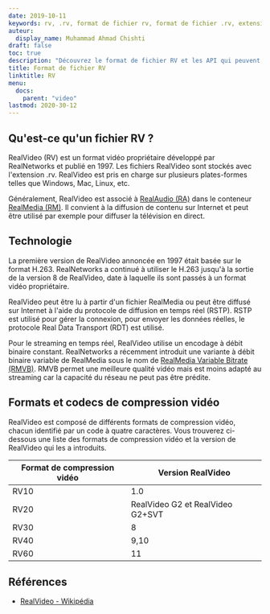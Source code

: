 ```yaml
---
date: 2019-10-11
keywords: rv, .rv, format de fichier rv, format de fichier .rv, extension .rv, format vidéo rv, format de fichier RealVideo
auteur:
  display_name: Muhammad Ahmad Chishti
draft: false
toc: true
description: "Découvrez le format de fichier RV et les API qui peuvent créer et ouvrir des fichiers RV."
title: Format de fichier RV
linktitle: RV
menu:
  docs:
    parent: "video"
lastmod: 2020-30-12
---
```


## Qu'est-ce qu'un fichier RV ? ##

RealVideo (RV) est un format vidéo propriétaire développé par RealNetworks et publié en 1997. Les fichiers RealVideo sont stockés avec l'extension .rv. RealVideo est pris en charge sur plusieurs plates-formes telles que Windows, Mac, Linux, etc.

Généralement, RealVideo est associé à [RealAudio (RA)](/fr/audio/ra/) dans le conteneur [RealMedia (RM)](/fr/video/rm/). Il convient à la diffusion de contenu sur Internet et peut être utilisé par exemple pour diffuser la télévision en direct.

## Technologie ##

La première version de RealVideo annoncée en 1997 était basée sur le format H.263. RealNetworks a continué à utiliser le H.263 jusqu'à la sortie de la version 8 de RealVideo, date à laquelle ils sont passés à un format vidéo propriétaire.

RealVideo peut être lu à partir d'un fichier RealMedia ou peut être diffusé sur Internet à l'aide du protocole de diffusion en temps réel (RSTP). RSTP est utilisé pour gérer la connexion, pour envoyer les données réelles, le protocole Real Data Transport (RDT) est utilisé.

Pour le streaming en temps réel, RealVideo utilise un encodage à débit binaire constant. RealNetworks a récemment introduit une variante à débit binaire variable de RealMedia sous le nom de [RealMedia Variable Bitrate (RMVB)](/fr/video/rmvb/). RMVB permet une meilleure qualité vidéo mais est moins adapté au streaming car la capacité du réseau ne peut pas être prédite.

## Formats et codecs de compression vidéo ##

RealVideo est composé de différents formats de compression vidéo, chacun identifié par un code à quatre caractères. Vous trouverez ci-dessous une liste des formats de compression vidéo et la version de RealVideo qui les a introduits.

|Format de compression vidéo|Version RealVideo|
|---|---|
|RV10|1.0|
|RV20|RealVideo G2 et RealVideo G2+SVT|
|RV30|8|
|RV40|9,10|
|RV60|11|

## Références ##

- [RealVideo - Wikipédia](https://en.wikipedia.org/wiki/RealVideo)

